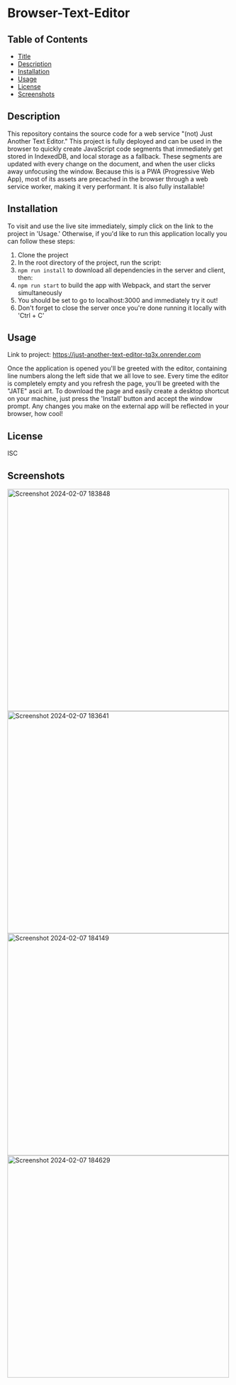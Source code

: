 # Browser-Text-Editor
## Table of Contents
- [Title](#title)
- [Description](#description)
- [Installation](#installation)
- [Usage](#usage)
- [License](#license)
- [Screenshots](#screenshots)
## Description
This repository contains the source code for a web service "(not) Just Another Text Editor." This project is fully deployed and can be used in the browser to quickly create JavaScript code segments that immediately get stored in IndexedDB, and local storage as a fallback. These segments are updated with every change on the document, and when the user clicks away unfocusing the window. Because this is a PWA (Progressive Web App), most of its assets are precached in the browser through a web service worker, making it very performant. It is also fully installable! 
## Installation
To visit and use the live site immediately, simply click on the link to the project in 'Usage.' Otherwise, if you'd like to run this application locally you can follow these steps:

  1. Clone the project
  2. In the root directory of the project, run the script:
  3. `npm run install` to download all dependencies in the server and client, then:
  4. `npm run start` to build the app with Webpack, and start the server simultaneously
  5. You should be set to go to localhost:3000 and immediately try it out!
  6. Don't forget to close the server once you're done running it locally with 'Ctrl + C'
  
## Usage

Link to project: https://just-another-text-editor-tq3x.onrender.com

Once the application is opened you'll be greeted with the editor, containing line numbers along the left side that we all love to see. Every time the editor is completely empty and you refresh the page, you'll be greeted with the "JATE" ascii art. To download the page and easily create a desktop shortcut on your machine, just press the 'Install' button and accept the window prompt. Any changes you make on the external app will be reflected in your browser, how cool!
## License
ISC
## Screenshots
<img width="500" alt="Screenshot 2024-02-07 183848" src="https://github.com/JBassard97/Browser-Text-Editor/assets/142551579/d328a268-15c8-48fd-9c54-9c2300158928">

<img width="500" alt="Screenshot 2024-02-07 183641" src="https://github.com/JBassard97/Browser-Text-Editor/assets/142551579/f37cde32-f248-4cd4-a58c-79c0d2e148e9">

<img width="500" alt="Screenshot 2024-02-07 184149" src="https://github.com/JBassard97/Browser-Text-Editor/assets/142551579/5428d91b-ea8b-4fca-b2e4-d8722b2cf508">

<img width="500" alt="Screenshot 2024-02-07 184629" src="https://github.com/JBassard97/Browser-Text-Editor/assets/142551579/29ec254d-b505-4d07-887f-6f54bf177aa6">

